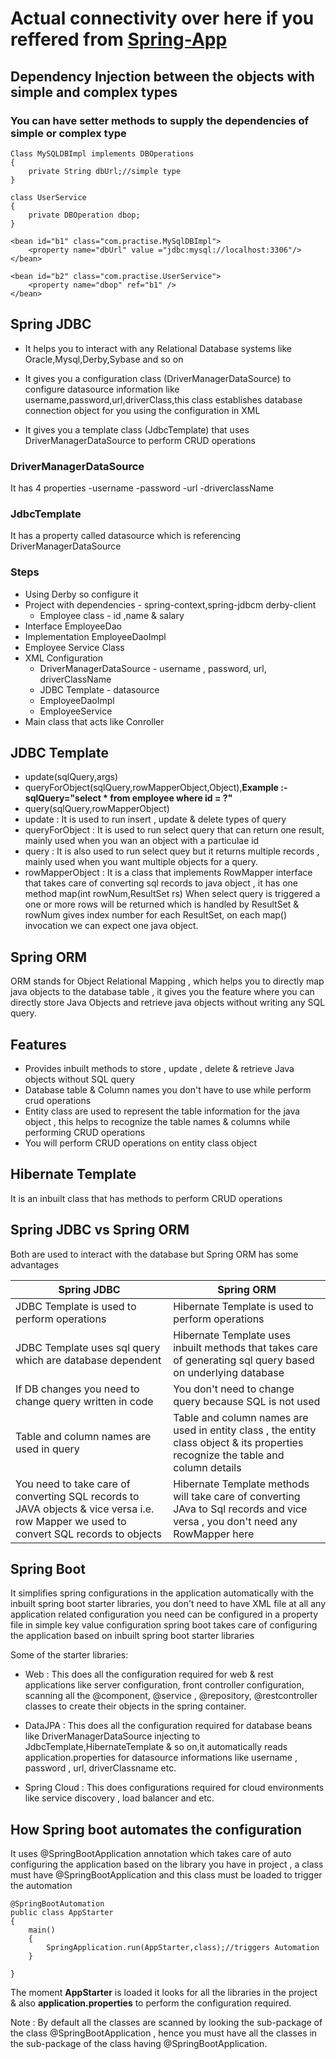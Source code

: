 # Actual connectivity over here if you reffered from <a href="https://github.com/mananhiteshkataria/Spring-App">Spring-App</a> #
## Dependency Injection between the objects with simple and complex types ##
### You can have setter methods to supply the dependencies of simple or complex type ###

	Class MySQLDBImpl implements DBOperations
	{
		private String dbUrl;//simple type
	}
	
	class UserService
	{
		private DBOperation dbop;
	}
	
	<bean id="b1" class="com.practise.MySqlDBImpl">
		<property name="dbUrl" value ="jdbc:mysql://localhost:3306"/>
	</bean>
	
	<bean id="b2" class="com.practise.UserService">
		<property name="dbop" ref="b1" />
	</bean>
## Spring JDBC ##

-	It helps you to interact with any Relational Database 	systems like Oracle,Mysql,Derby,Sybase and so on

-	It gives you a configuration class (DriverManagerDataSource) to configure datasource information like username,password,url,driverClass,this class establishes database connection object for you using the configuration in XML

- It gives you a template class (JdbcTemplate) that uses DriverManagerDataSource to perform CRUD operations
  
### DriverManagerDataSource ###
It has 4 properties
-username
-password
-url
-driverclassName

### JdbcTemplate ###
It has a property called datasource which is referencing DriverManagerDataSource

### Steps ###
- Using Derby so configure it
- Project with dependencies - spring-context,spring-jdbcm derby-client
	- Employee class - id ,name & salary
- Interface EmployeeDao 
- Implementation EmployeeDaoImpl
- Employee Service Class
- XML Configuration
	- DriverManagerDataSource - username , password, url, driverClassName
	- JDBC Template - datasource
	- EmployeeDaoImpl
	- EmployeeService
- Main class that acts like Conroller

## JDBC Template ##

- update(sqlQuery,args)
- queryForObject(sqlQuery,rowMapperObject,Object),**Example :- sqlQuery="select * from employee where id = ?"**				
- query(sqlQuery,rowMapperObject)
- update : It is used to run insert , update & delete types of query
- queryForObject : It is used to run select query that can return one result, mainly used when you wan an object with a particulae id
- query : It is also used to run select quey but it returns multiple records , mainly used when you want multiple objects for a query.
- rowMapperObject : It is a class that implements RowMapper interface that takes care of converting sql records to java object , it has one method map(int 		rowNum,ResultSet rs) When select query is triggered a one or more rows will be returned which is handled by ResultSet & rowNum gives index number for each 	   ResultSet, on each map() invocation we can expect one java object.

## Spring ORM ##

ORM stands for Object Relational Mapping , which helps you to directly map java objects to the database table , it gives you the feature where you can directly store Java Objects and retrieve java objects without writing any SQL query.

## Features ##

- Provides inbuilt methods to store , update , delete & retrieve Java objects without SQL query
- Database table & Column names you don't have to use while perform crud operations
- Entity class are used to represent the table information for the java object , this helps to recognize the table names & columns while performing CRUD operations
- You will perform CRUD operations on entity class object

## Hibernate Template ##
 It is an inbuilt class that has methods to perform CRUD operations 

## Spring JDBC vs Spring ORM 

Both are used to interact with the database but Spring ORM has some advantages

<table>
<thead><th>Spring JDBC</th><th>Spring ORM</th></thead>
<tbody><tr>
<td>JDBC Template is used to perform operations</td>
<td>Hibernate Template is used to perform operations</td>
</tr>
<tr><td> JDBC Template uses sql query which are database dependent </td>
<td> Hibernate Template uses inbuilt methods that takes care of generating sql query based on underlying database</td></tr>
<tr><td>If DB changes you need to change query written in code</td>
<td> You don't need to change query because SQL is not used</td>
</tr>
<tr>
<td> Table and column names are used in query</td>
<td> Table and column names are used in entity class , the entity class object & its properties recognize the table and column details</td>
</tr>
<tr>
<td> You need to take care of converting SQL records to JAVA objects & vice versa i.e. row Mapper we used to convert  SQL records to objects</td>
<td>Hibernate Template methods will take care of converting JAva to Sql records and vice versa , you don't need any RowMapper here</td>
</tr>
</tbody>
</table>

## Spring Boot ##


It simplifies spring configurations in the application automatically with the inbuilt spring boot starter libraries, you don't need to have XML file at all any application related configuration you need can be configured in a property file in simple key value configuration spring boot takes care of configuring the application based on inbuilt spring boot starter libraries

Some of the starter libraries:
- Web :
 This does all the configuration required for web & rest applications like server configuration, front controller configuration, scanning all the @component, @service , @repository, @restcontroller classes to create their objects in the spring container.

- DataJPA : 
  This does all the configuration required for database beans like DriverManagerDataSource injecting to JdbcTemplate,HibernateTemplate & so on,it automatically reads application.properties for datasource informations like username , password , url, driverClassname etc.

- Spring Cloud : 
  This does configurations required for cloud environments like service discovery , load balancer and etc. 

## How Spring boot automates the configuration ##

It uses @SpringBootApplication annotation which takes care of auto configuring the application based on the library you have in project , a class must have @SpringBootApplication and this class must be loaded to trigger the automation


	@SpringBootAutomation
	public class AppStarter
	{
		main()
		{
			SpringApplication.run(AppStarter,class);//triggers Automation
		}
		
	}

The moment **AppStarter** is loaded it looks for all the libraries in the project & also **application.properties** to perform the configuration required.

Note : By default all the classes are scanned by looking the sub-package of the class @SpringBootApplication , hence you must have all the classes in the sub-package of the class having @SpringBootApplication.


